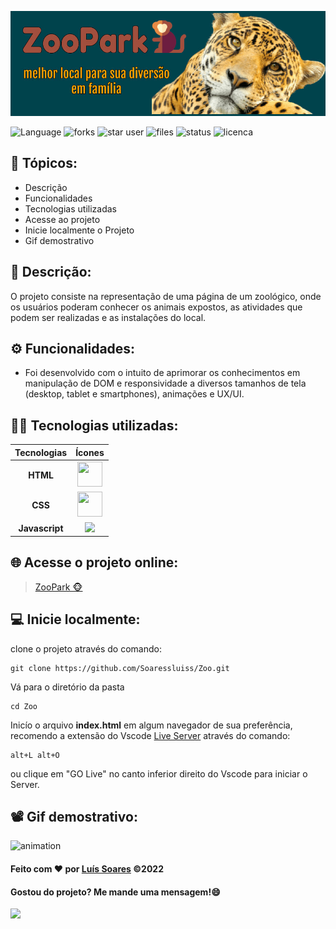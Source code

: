 
<div>

![header](/assets/image/banner%20zoo.jpg)

</div>
<div>

![Language](https://img.shields.io/github/languages/count/Soaressluiss/zoo?style=for-the-badge&logo=appveyor&color=orange)
![forks](https://img.shields.io/github/forks/soaressluiss/zoo?style=for-the-badge&logo=appveyor)
![star user](https://img.shields.io/github/stars/soaressluiss/login-page-responsive?style=for-the-badge&logo=appveyor&color=yellow)
![files](https://img.shields.io/github/directory-file-count/soaressluiss/zoo?style=for-the-badge&logo=appveyor&color=blue)
![status](https://img.shields.io/static/v1?label=STATUS&message=concluido&color=GREEN&style=for-the-badge&logo=appveyor)
![licenca](https://img.shields.io/static/v1?label=License&message=MIT&color=green&style=for-the-badge&logo=appveyor)


</div>


## 🔢 Tópicos:

- Descrição
- Funcionalidades
- Tecnologias utilizadas
- Acesse ao projeto
- Inicie localmente o Projeto
- Gif demostrativo


## 📃 Descrição:

O projeto consiste na representação de uma página de um zoológico, onde os usuários poderam conhecer os animais expostos, as atividades que podem ser realizadas e as instalações do local.



## ⚙ Funcionalidades:

- Foi desenvolvido com o intuito de aprimorar os conhecimentos em manipulação de DOM e responsividade a diversos tamanhos de tela (desktop, tablet e smartphones), animações e UX/UI.

## 👨‍💻 Tecnologias utilizadas:

 Tecnologias |  Ícones
:---------: | :--------:
**HTML**    | <img  src="https://cdn.jsdelivr.net/gh/devicons/devicon/icons/html5/html5-original-wordmark.svg" height="40" width="40" />
**CSS**     |  <img src="https://cdn.jsdelivr.net/gh/devicons/devicon/icons/css3/css3-original-wordmark.svg" height="40" width="40" />
**Javascript** | <img src="https://cdn.jsdelivr.net/gh/devicons/devicon/icons/javascript/javascript-plain.svg" height="33px"/>
          


## 🌐 Acesse o projeto online:

>[ZooPark 🐵](https://soaressluiss.github.io/Zoo/)

## 💻 Inicie localmente:

clone o projeto através do comando:

```
git clone https://github.com/Soaressluiss/Zoo.git
```

Vá para o diretório da pasta 

```
cd Zoo
```

Inicío o arquivo **index.html** em algum navegador de sua preferência, recomendo a extensão do Vscode <a href="https://marketplace.visualstudio.com/items?itemName=ritwickdey.LiveServer" target="_blank" > Live Server</a> através do comando:


```
alt+L alt+O 
```
ou clique em "GO Live" no canto inferior direito do Vscode para iniciar o Server.

## 📽 Gif demostrativo:
![animation](/assets/image/zoogif.gif)

#### Feito com ❤ por [Luís Soares](https://github.com/Soaressluiss) ©2022

#### Gostou do projeto? Me mande uma mensagem!😄

<a href="https://www.linkedin.com/in/LuisSoaresDeveloper" target="_blank"><img src="https://img.shields.io/badge/-LinkedIn-%230077B5?style=for-the-badge&logo=linkedin&logoColor=white" target="_blank"></a>


